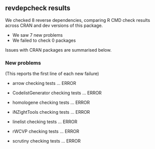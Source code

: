 ## revdepcheck results

We checked 8 reverse dependencies, comparing R CMD check results across CRAN and dev versions of this package.

 * We saw 7 new problems
 * We failed to check 0 packages

Issues with CRAN packages are summarised below.

### New problems
(This reports the first line of each new failure)

* arrow
  checking tests ... ERROR

* CodelistGenerator
  checking tests ... ERROR

* homologene
  checking tests ... ERROR

* iNZightTools
  checking tests ... ERROR

* linelist
  checking tests ... ERROR

* rWCVP
  checking tests ... ERROR

* scrutiny
  checking tests ... ERROR

